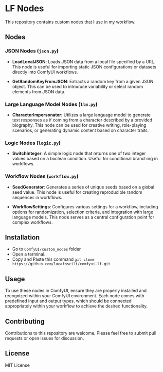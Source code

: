 # LF Nodes

This repository contains custom nodes that I use in my workflow.

## Nodes

### JSON Nodes (`json.py`)

- **LoadLocalJSON**: Loads JSON data from a local file specified by a URL. This node is useful for importing static JSON configurations or datasets directly into ComfyUI workflows.
  
- **GetRandomKeyFromJSON**: Extracts a random key from a given JSON object. This can be used to introduce variability or select random elements from JSON data.

### Large Language Model Nodes (`llm.py`)

- **CharacterImpersonator**: Utilizes a large language model to generate text responses as if coming from a character described by a provided biography. This node can be used for creative writing, role-playing scenarios, or generating dynamic content based on character traits.

### Logic Nodes (`logic.py`)

- **SwitchInteger**: A simple logic node that returns one of two integer values based on a boolean condition. Useful for conditional branching in workflows.

### Workflow Nodes (`workflow.py`)

- **SeedGenerator**: Generates a series of unique seeds based on a global seed value. This node is useful for creating reproducible random sequences in workflows.

- **WorkflowSettings**: Configures various settings for a workflow, including options for randomization, selection criteria, and integration with large language models. This node serves as a central configuration point for complex workflows.

## Installation

- Go to `ComfyUI/custom_nodes` folder
- Open a terminal.
- Copy and Paste this command `git clone https://github.com/lucafoscili/comfyui-lf.git`

## Usage

To use these nodes in ComfyUI, ensure they are properly installed and recognized within your ComfyUI environment. Each node comes with predefined input and output types, which should be connected appropriately within your workflow to achieve the desired functionality.

## Contributing

Contributions to this repository are welcome. Please feel free to submit pull requests or open issues for discussion.

## License

MIT License
